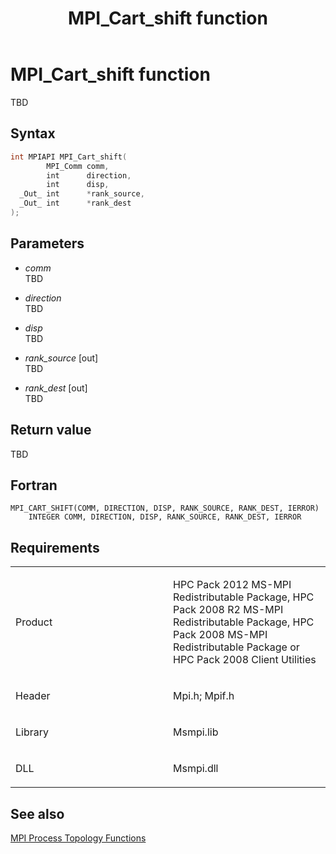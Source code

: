 ﻿---
title: MPI_Cart_shift function
TOCTitle: MPI_Cart_shift function
ms:assetid: 35d82504-3fdd-4fe4-afa6-27e41b390786
ms:mtpsurl: https://msdn.microsoft.com/en-us/library/Dn473250(v=VS.85)
ms:contentKeyID: 59360796
ms.date: 03/28/2018
mtps_version: v=VS.85
f1_keywords:
- MPI_CART_SHIFT
- mpif/MPI_Cart_shift
- mpi/MPI_CART_SHIFT
dev_langs:
- C++
- C
---

# MPI\_Cart\_shift function

TBD

## Syntax

``` c++
int MPIAPI MPI_Cart_shift(
        MPI_Comm comm,
        int      direction,
        int      disp,
  _Out_ int      *rank_source,
  _Out_ int      *rank_dest
);
```

## Parameters

  - *comm*  
    TBD

  - *direction*  
    TBD

  - *disp*  
    TBD

  - *rank\_source* \[out\]  
    TBD

  - *rank\_dest* \[out\]  
    TBD

## Return value

TBD

## Fortran

    MPI_CART_SHIFT(COMM, DIRECTION, DISP, RANK_SOURCE, RANK_DEST, IERROR)
        INTEGER COMM, DIRECTION, DISP, RANK_SOURCE, RANK_DEST, IERROR

## Requirements

<table>
<colgroup>
<col style="width: 50%" />
<col style="width: 50%" />
</colgroup>
<tbody>
<tr class="odd">
<td><p>Product</p></td>
<td><p>HPC Pack 2012 MS-MPI Redistributable Package, HPC Pack 2008 R2 MS-MPI Redistributable Package, HPC Pack 2008 MS-MPI Redistributable Package or HPC Pack 2008 Client Utilities</p></td>
</tr>
<tr class="even">
<td><p>Header</p></td>
<td>Mpi.h;
Mpif.h</td>
</tr>
<tr class="odd">
<td><p>Library</p></td>
<td>Msmpi.lib</td>
</tr>
<tr class="even">
<td><p>DLL</p></td>
<td>Msmpi.dll</td>
</tr>
</tbody>
</table>


## See also

[MPI Process Topology Functions](mpi-process-topology-functions.md)

